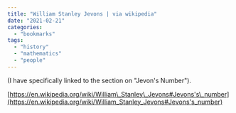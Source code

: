 ```yaml
---
title: "William Stanley Jevons | via wikipedia"
date: "2021-02-21"
categories: 
  - "bookmarks"
tags: 
  - "history"
  - "mathematics"
  - "people"
---
```


(I have specifically linked to the section on "Jevon's Number").

[https://en.wikipedia.org/wiki/William\_Stanley\_Jevons#Jevons's\_number](https://en.wikipedia.org/wiki/William_Stanley_Jevons#Jevons's_number)
